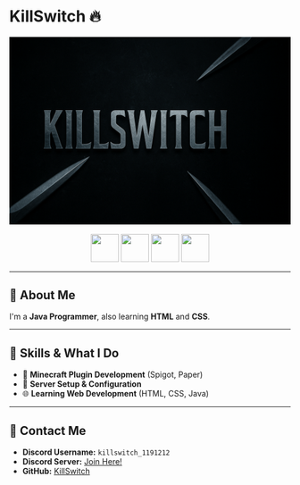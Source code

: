 # KillSwitch 🔥

<p align="center">
  <img src="./assets/killswitch_banner.png" width="600" />
</p>

<p align="center">
  <img src="https://upload.wikimedia.org/wikipedia/en/3/30/Java_programming_language_logo.svg" width="50" height="50" />
  <img src="https://upload.wikimedia.org/wikipedia/commons/6/61/HTML5_logo_and_wordmark.svg" width="50" height="50" />
  <img src="https://upload.wikimedia.org/wikipedia/commons/d/d5/CSS3_logo_and_wordmark.svg" width="50" height="50" />
  <img src="https://cdn.jsdelivr.net/gh/andreasbm/readme@master/assets/icons/minecraft.svg" width="50" height="50" />
</p>

---

## 👋 About Me

I'm a **Java Programmer**, also learning **HTML** and **CSS**.

---

## 🚀 Skills & What I Do

- 🧩 **Minecraft Plugin Development** (Spigot, Paper)
- 🔧 **Server Setup & Configuration**
- 🌐 **Learning Web Development** (HTML, CSS, Java)

---

## 💬 Contact Me

- **Discord Username:** `killswitch_1191212`  
- **Discord Server:** [Join Here!](https://discord.gg/NagKCQdJjc)  
- **GitHub:** [KillSwitch](https://github.com/YourUsername)
